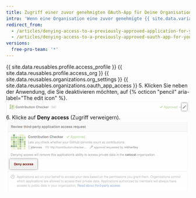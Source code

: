 ```yaml
---
title: Zugriff einer zuvor genehmigten OAuth-App für Deine Organisation verweigern
intro: 'Wenn eine Organisation eine zuvor genehmigte {{ site.data.variables.product.prodname_oauth_app }} nicht mehr benötigt, können die Inhaber den Zugriff der Anwendung auf die Ressourcen der Organisation widerrufen.'
redirect_from:
  - /articles/denying-access-to-a-previously-approved-application-for-your-organization/
  - /articles/denying-access-to-a-previously-approved-oauth-app-for-your-organization
versions:
  free-pro-team: '*'
---
```


{{ site.data.reusables.profile.access_profile }}
{{ site.data.reusables.profile.access_org }}
{{ site.data.reusables.organizations.org_settings }}
{{ site.data.reusables.organizations.oauth_app_access }}
5. Klicken Sie neben der Anwendung, die Sie deaktivieren möchten, auf {% octicon "pencil" aria-label="The edit icon" %}. ![Symbol für Bearbeiten](/assets/images/help/settings/settings-third-party-deny-edit.png)
6. Klicke auf **Deny access** (Zugriff verweigern). ![Schaltfläche „Deny confirmation" (Bestätigen der Verweigerung)](/assets/images/help/settings/settings-third-party-deny-confirm.png)
